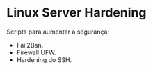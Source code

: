 # Linux Server Hardening
Scripts para aumentar a segurança:
- Fail2Ban.
- Firewall UFW.
- Hardening do SSH.